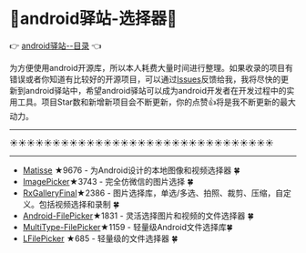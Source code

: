 # :running:android驿站-选择器:running:
:point_right: [android驿站--目录](https://github.com/enChenging/android_posthouse) :point_left:

为方便使用android开源库，所以本人耗费大量时间进行整理。如果收录的项目有错误或者你知道有比较好的开源项目，可以通过[Issues](https://github.com/enChenging/android_posthouse/issues)反馈给我，我将尽快的更新到android驿站中，希望android驿站可以成为android开发者在开发过程中的实用工具。项目Star数和新增新项目会不断更新，你的点赞:+1:将是我不断更新的最大动力。


<HR style="FILTER: progid:DXImageTransform.Microsoft.Shadow(color:#987cb9,direction:145,strength:15)" width="100%" color=#987cb9 SIZE=1>

:sunny::sunny::sunny::sunny::sunny::sunny::sunny::sunny::sunny::sunny::sunny::sunny::sunny::sunny::sunny::sunny::sunny::sunny::sunny::sunny::sunny::sunny::sunny::sunny::sunny::sunny::sunny::sunny::sunny::sunny::sunny:
<HR style="FILTER: progid:DXImageTransform.Microsoft.Shadow(color:#987cb9,direction:145,strength:15)" width="100%" color=#987cb9 SIZE=1>

- [Matisse](https://github.com/zhihu/Matisse) ★9676 - 为Android设计的本地图像和视频选择器  :four_leaf_clover:
- [ImagePicker](https://github.com/jeasonlzy/ImagePicker)★3743 - 完全仿微信的图片选择 :four_leaf_clover:
- [RxGalleryFinal](https://github.com/FinalTeam/RxGalleryFinal)★2386 - 图片选择库，单选/多选、拍照、裁剪、压缩，自定义。包括视频选择和录制 :four_leaf_clover:
- [Android-FilePicker](https://github.com/DroidNinja/Android-FilePicker)★1831 - 灵活选择图片和视频的文件选择器  :four_leaf_clover:
- [MultiType-FilePicker](https://github.com/fishwjy/MultiType-FilePicker)★1159 - 轻量级Android文件选择库:four_leaf_clover:
- [LFilePicker](https://github.com/leonHua/LFilePicker) ★685 - 轻量级的文件选择器 :four_leaf_clover:














